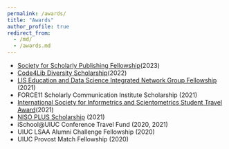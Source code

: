 ```yaml
---
permalink: /awards/
title: "Awards"
author_profile: true
redirect_from: 
  - /md/
  - /awards.md
---
```


* [Society for Scholarly Publishing Fellowship](https://www.sspnet.org/community/news/society-for-scholarly-publishing-awards-2023-fellows/)(2023)
* [Code4Lib Diversity Scholarship](https://2022.code4lib.org/general-info/scholarships#recipients)(2022)
* [LIS Education and Data Science Integrated Network Group Fellowship](https://mrc.cci.drexel.edu/leading/fellows/previous-leading-fellows/) (2021)
* FORCE11 Scholarly Communication Institute Scholarship (2021)
* [International Society for Informetrics and Scientometrics Student Travel Award](https://www.issi-society.org/awards/issi-student-travel-award/)(2021)
* [NISO PLUS Scholarship](https://niso.plus/2021/01/meet-the-niso-plus-2021-scholarship-winners/) (2021)
* iSchool@UIUC Conference Travel Fund (2020, 2021)
* UIUC LSAA Alumni Challenge Fellowship (2020)
* UIUC Provost Match Fellowship (2020)

